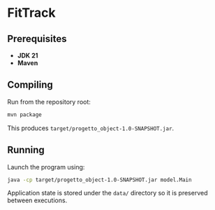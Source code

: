 # FitTrack

## Prerequisites
- **JDK 21**
- **Maven**

## Compiling
Run from the repository root:

```bash
mvn package
```

This produces `target/progetto_object-1.0-SNAPSHOT.jar`.

## Running
Launch the program using:

```bash
java -cp target/progetto_object-1.0-SNAPSHOT.jar model.Main
```

Application state is stored under the `data/` directory so it is preserved
between executions.
